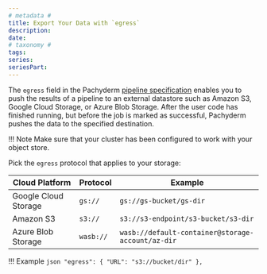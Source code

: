 ```yaml
---
# metadata # 
title: Export Your Data with `egress`
description: 
date: 
# taxonomy #
tags: 
series:
seriesPart:
---
```


The `egress` field in the Pachyderm [pipeline specification](../../../../reference/pipeline-spec)
enables you to push the results of a pipeline to an
external datastore such as Amazon S3, Google Cloud Storage, or
Azure Blob Storage. After the user code has finished running, but
before the job is marked as successful, Pachyderm pushes the data
to the specified destination.

!!! Note
      Make sure that your cluster has been configured to work with your object store.

Pick the `egress` protocol that applies to your storage:

| Cloud Platform | Protocol | Example |
| -------------- | -------- | ----------- |
| Google Cloud Storage | `gs://` | `gs://gs-bucket/gs-dir` |
| Amazon S3 | `s3://` |  `s3://s3-endpoint/s3-bucket/s3-dir` |
| Azure Blob Storage | `wasb://` | `wasb://default-container@storage-account/az-dir` |

!!! Example
    ```json
    "egress": {
       "URL": "s3://bucket/dir"
    },
    ```
